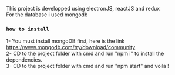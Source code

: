 This project is developped using electronJS, reactJS and redux\
For the database i used mongodb

### `how to install`

1- You must install mongoDB first, here is the link https://www.mongodb.com/try/download/community \
2- CD to the project folder with cmd and run "npm i" to install the dependencies.\
3- CD to the project folder with cmd and run "npm start" and voila !
